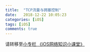 ```yaml
---
title:  "TCP流量与拥塞控制" 
date:   2018-12-22 10:05:23
categories: [iOS]
tags: [iOS]
comments: true
---
```

请转移至[小专栏 《iOS网络知识小课堂》](https://xiaozhuanlan.com/topic/0346218759)
